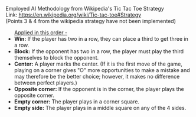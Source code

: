 Employed AI Methodology from Wikipedia's Tic Tac Toe Strategy <br />
Link: https://en.wikipedia.org/wiki/Tic-tac-toe#Strategy <br />
(Points 3 & 4 from the wikipedia strategy have not been implemented) <br />

<ul>
<lh><u> Applied in this order - </u></lh>
<li><b>Win:</b> If the player has two in a row, they can place a third to get three in a row. </li>
<li><b>Block:</b> If the opponent has two in a row, the player must play the third themselves to block the opponent.</li>
<li><b>Center:</b> A player marks the center. (If it is the first move of the game, playing on a corner gives "O" more opportunities to make a mistake and may therefore be the better choice; however, it makes no difference between perfect players.)</li>
<li><b>Opposite corner:</b> If the opponent is in the corner, the player plays the opposite corner.</li>
<li><b>Empty corner:</b> The player plays in a corner square.</li>
<li><b>Empty side:</b> The player plays in a middle square on any of the 4 sides.</li>
</ul>
